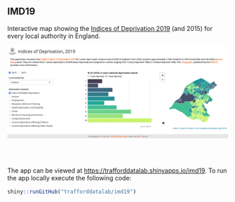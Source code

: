 ## IMD19
Interactive map showing the [Indices of Deprivation 2019](https://www.gov.uk/government/statistics/english-indices-of-deprivation-2019) (and 2015) for every local authority in England.
<br />

<kbd>
  <img src="screenshot.png" width="800">
</kbd>

<br /><br />

The app can be viewed at <a href="https://trafforddatalab.shinyapps.io/imd19" target="_blank">https://trafforddatalab.shinyapps.io/imd19</a>. To run the app locally execute the following code:

``` r
shiny::runGitHub("trafforddatalab/imd19")
```

